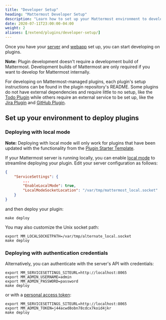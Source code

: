 ```yaml
---
title: "Developer Setup"
heading: "Mattermost Developer Setup"
description: "Learn how to set up your Mattermost environment to develop and deploy plugins with our guide to Developer Setup."
date: 2020-07-11T23:00:00-04:00
weight: 2
aliases: [/extend/plugins/developer-setup/]
---
```


Once you have your [server](/contribute/server/developer-setup/) and [webapp](/contribute/webapp/developer-setup/) set up, you can start developing on plugins.

**Note:** Plugin development doesn't require a development build of Mattermost. Development builds of Mattermost are only required if you want to develop for Mattermost internally.

For developing on Mattermost-managed plugins, each plugin's setup instructions can be found in the plugin repository's README. Some plugins do not have external dependencies and require little to no setup, like the [Todo Plugin](https://github.com/mattermost/mattermost-plugin-todo) while others require an external service to be set up, like the [Jira Plugin](https://github.com/mattermost/mattermost-plugin-jira) and [GitHub Plugin](https://github.com/mattermost/mattermost-plugin-github).

## Set up your environment to deploy plugins

### Deploying with local mode

**Note:** Deploying with local mode will only work for plugins that have been updated with the functionality from the [Plugin Starter Template](https://github.com/mattermost/mattermost-plugin-starter-template).

If your Mattermost server is running locally, you can enable [local mode](https://docs.mattermost.com/administration/mmctl-cli-tool.html#local-mode) to streamline deploying your plugin. Edit your server configuration as follows:

```json
{
    "ServiceSettings": {
        ...
        "EnableLocalMode": true,
        "LocalModeSocketLocation": "/var/tmp/mattermost_local.socket"
    }
}
```

and then deploy your plugin:

```
make deploy
```

You may also customize the Unix socket path:

```
export MM_LOCALSOCKETPATH=/var/tmp/alternate_local.socket
make deploy
```

### Deploying with authentication credentials

Alternatively, you can authenticate with the server's API with credentials:

```
export MM_SERVICESETTINGS_SITEURL=http://localhost:8065
export MM_ADMIN_USERNAME=admin
export MM_ADMIN_PASSWORD=password
make deploy
```

or with a [personal access token](https://docs.mattermost.com/developer/personal-access-tokens.html):

```
export MM_SERVICESETTINGS_SITEURL=http://localhost:8065
export MM_ADMIN_TOKEN=j44acwd8obn78cdcx7koid4jkr
make deploy
```
